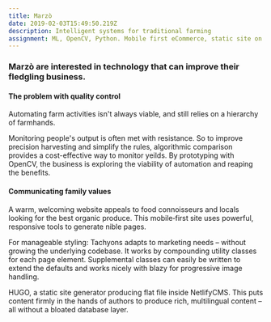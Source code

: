 ```yaml
---
title: Marzò
date: 2019-02-03T15:49:50.219Z
description: Intelligent systems for traditional farming
assignment: ML, OpenCV, Python. Mobile first eCommerce, static site on NetlifyCMS.
---
```


<!--Design & Development. Winter&nbsp;2017 - Spring&nbsp;2019
  Marzò-->

### Marzò are interested in technology that can improve their fledgling business.

#### The problem with quality control
Automating farm activities isn't always viable, and still relies on a hierarchy of farmhands.

Monitoring people's output is often met with resistance. So to improve precision harvesting and simplify the rules, algorithmic comparison provides a cost-effective way to monitor yeilds. By prototyping with OpenCV, the business is exploring the viability of automation and reaping the benefits.

#### Communicating family values
A warm, welcoming website appeals to food connoisseurs and locals looking for the best organic produce. This mobile‑first site uses powerful, responsive tools to generate nible pages.

For manageable styling: Tachyons adapts to marketing needs – without growing the underlying codebase. It works by compounding utility classes for each page element. Supplemental classes can easily be written to extend the defaults and works nicely with blazy for progressive image handling.

HUGO, a static site generator producing flat file inside NetlifyCMS. This puts content firmly in the hands of authors to produce rich, multilingual content – all without a bloated database layer.
